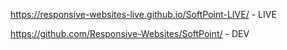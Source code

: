

https://responsive-websites-live.github.io/SoftPoint-LIVE/ - LIVE

https://github.com/Responsive-Websites/SoftPoint/ - DEV
